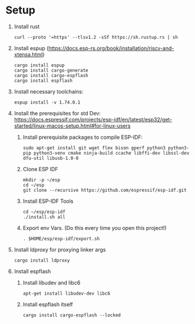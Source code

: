 # Setup

1. Install rust 
    ```
    curl --proto '=https' --tlsv1.2 -sSf https://sh.rustup.rs | sh
2. Install espup (https://docs.esp-rs.org/book/installation/riscv-and-xtensa.html)
    ```
    cargo install espup
    cargo install cargo-generate
    cargo install cargo-espflash
    cargo install espflash

3. Install necessary toolchains: 
    ```
    espup install -v 1.74.0.1
4. Install the prerequisites for std Dev: https://docs.espressif.com/projects/esp-idf/en/latest/esp32/get-started/linux-macos-setup.html#for-linux-users
    
    1. Install prerequisite packages to compile ESP-IDF: 
        ```
        sudo apt-get install git wget flex bison gperf python3 python3-pip python3-venv cmake ninja-build ccache libffi-dev libssl-dev dfu-util libusb-1.0-0
    2. Clone ESP IDF
        ```
        mkdir -p ~/esp
        cd ~/esp
        git clone --recursive https://github.com/espressif/esp-idf.git
    3. Install ESP-IDF Tools
        ```
        cd ~/esp/esp-idf
        ./install.sh all
    4. Export env Vars. (Do this every time you open this project!)
        ```
        . $HOME/esp/esp-idf/export.sh
5. Install ldproxy for proxying linker args
    ```
    cargo install ldproxy
6. Install espflash
    1. Install libudev and libc6
        ```
        apt-get install libudev-dev libc6
    2. Install espflash itself
        ```
        cargo install cargo-espflash --locked
